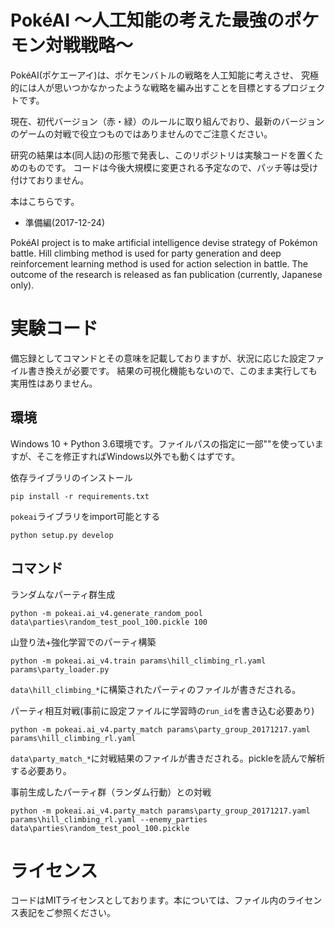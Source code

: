 # PokéAI ～人工知能の考えた最強のポケモン対戦戦略～
PokéAI(ポケエーアイ)は、ポケモンバトルの戦略を人工知能に考えさせ、
究極的には人が思いつかなかったような戦略を編み出すことを目標とするプロジェクトです。

現在、初代バージョン（赤・緑）のルールに取り組んでおり、最新のバージョンのゲームの対戦で役立つものではありませんのでご注意ください。

研究の結果は本(同人誌)の形態で発表し、このリポジトリは実験コードを置くためのものです。
コードは今後大規模に変更される予定なので、パッチ等は受け付けておりません。

本はこちらです。
- 準備編(2017-12-24)

PokéAI project is to make artificial intelligence devise strategy of Pokémon battle.
Hill climbing method is used for party generation and deep reinforcement learning method is used for action selection in battle.
The outcome of the research is released as fan publication (currently, Japanese only).

# 実験コード
備忘録としてコマンドとその意味を記載しておりますが、状況に応じた設定ファイル書き換えが必要です。
結果の可視化機能もないので、このまま実行しても実用性はありません。

## 環境
Windows 10 + Python 3.6環境です。ファイルパスの指定に一部"\"を使っていますが、そこを修正すればWindows以外でも動くはずです。

依存ライブラリのインストール
```
pip install -r requirements.txt
```

`pokeai`ライブラリをimport可能とする
```
python setup.py develop
```

## コマンド

ランダムなパーティ群生成
```
python -m pokeai.ai_v4.generate_random_pool data\parties\random_test_pool_100.pickle 100
```

山登り法+強化学習でのパーティ構築
```
python -m pokeai.ai_v4.train params\hill_climbing_rl.yaml params\party_loader.py
```
`data\hill_climbing_*`に構築されたパーティのファイルが書きだされる。

パーティ相互対戦(事前に設定ファイルに学習時の`run_id`を書き込む必要あり)
```
python -m pokeai.ai_v4.party_match params\party_group_20171217.yaml params\hill_climbing_rl.yaml
```
`data\party_match_*`に対戦結果のファイルが書きだされる。pickleを読んで解析する必要あり。

事前生成したパーティ群（ランダム行動）との対戦
```
python -m pokeai.ai_v4.party_match params\party_group_20171217.yaml params\hill_climbing_rl.yaml --enemy_parties data\parties\random_test_pool_100.pickle
```

# ライセンス
コードはMITライセンスとしております。本については、ファイル内のライセンス表記をご参照ください。
